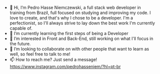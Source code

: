 - 👋 Hi, I’m Pedro Hasse Niemczewski, a full stack web developer in training from Brazil, full focused on studying and improving my code. I love to create, and that's why I chose to be a developer. I'm a perfectionist, so I'll always strive to lay down the best work I'm currently capable of. 
- 🌱 I’m currently learning the first steps of being a Developer
- 👀 I’m interested in Front and Back-End, still working on what I'll focus in the future.
- 💞️ I’m looking to collaborate on with other people that want to learn as well, so feel free to talk to me!
- 📫 How to reach me? Just send a message! https://www.instagram.com/pedrohasseniem/?hl=pt-br

<!---
pedrohassen/pedrohassen is a ✨ special ✨ repository because its `README.md` (this file) appears on your GitHub profile.
You can click the Preview link to take a look at your changes.
--->
